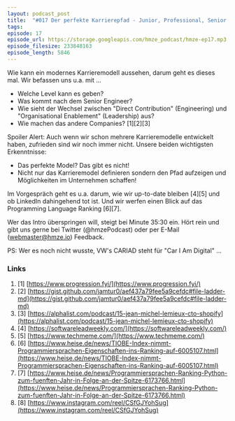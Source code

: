 ```yaml
---
layout: podcast_post
title:  "#017 Der perfekte Karrierepfad - Junior, Professional, Senior ... und dann?"
tags:
episode: 17
episode_url: https://storage.googleapis.com/hmze_podcast/hmze-ep17.mp3
episode_filesize: 233848163
episode_length: 5846
---
```


Wie kann ein modernes Karrieremodell aussehen, darum geht es dieses mal. Wir befassen uns u.a. mit ...
* Welche Level kann es geben?
* Was kommt nach dem Senior Engineer?
* Wie sieht der Wechsel zwischen "Direct Contribution" (Engineering) und "Organisational Enablement" (Leadership) aus?
* Wie machen das andere Companies? [1][2][3]

Spoiler Alert: Auch wenn wir schon mehrere Karrieremodelle entwickelt haben, zufrieden sind wir noch immer nicht. Unsere beiden wichtigsten Erkenntnisse:

* Das perfekte Model? Das gibt es nicht!
* Nicht nur das Karrieremodel definieren sondern den Pfad aufzeigen und Möglichkeiten im Unternehmen schaffen!

Im Vorgespräch geht es u.a. darum, wie wir up-to-date bleiben [4][5] und ob LinkedIn dahingehend tot ist. Und wir werfen einen Blick auf das Programming Language Ranking [6][7].

Wer das Intro überspringen will, steigt bei Minute 35:30 ein. Hört rein und gibt uns gerne bei Twitter (@hmzePodcast) oder per E-Mail (webmaster@hmze.io) Feedback.

PS: Wer es noch nicht wusste, VW's CARIAD steht für "Car I Am Digital" ...

### Links ###
1. [1] [https://www.progression.fyi/](https://www.progression.fyi/)
2. [2] [https://gist.github.com/jamtur0/aef437a79fee5a9cefdc#file-ladder-md](https://gist.github.com/jamtur0/aef437a79fee5a9cefdc#file-ladder-md)
3. [3] [https://alphalist.com/podcast/15-jean-michel-lemieux-cto-shopify](https://alphalist.com/podcast/15-jean-michel-lemieux-cto-shopify)
4. [4] [https://softwareleadweekly.com/](https://softwareleadweekly.com/)
5. [5] [https://www.techmeme.com/](https://www.techmeme.com/)
6. [6] [https://www.heise.de/news/TIOBE-Index-nimmt-Programmiersprachen-Eigenschaften-ins-Ranking-auf-6005107.html](https://www.heise.de/news/TIOBE-Index-nimmt-Programmiersprachen-Eigenschaften-ins-Ranking-auf-6005107.html)
7. [7] [https://www.heise.de/news/Programmiersprachen-Ranking-Python-zum-fuenften-Jahr-in-Folge-an-der-Spitze-6173766.html](https://www.heise.de/news/Programmiersprachen-Ranking-Python-zum-fuenften-Jahr-in-Folge-an-der-Spitze-6173766.html)
8. [8] [https://www.instagram.com/reel/CSfGJYohSug](https://www.instagram.com/reel/CSfGJYohSug)
